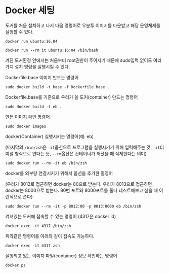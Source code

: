 # Docker 세팅

도커를 처음 설치하고 나서 다음 명령어로 우분투 이미지를 다운받고 해당 운영체제를 실행할 수 있다.

```
docker run ubuntu:16.04
```

```
docker run --rm it ubuntu:16:04 /bin/bash
```

켜진 도커환경 안에서는 처음부터 root권한이 주어지기 때문에 sudo입력 없이도 여러가지 설치 명령을 실행시킬 수 있다.



Dockerfile.base 이미지 만드는 명령어

```
sudo docker build -t base -f Dockerfile.base .
```



Dockerfile.base를 기준으로 우리가 쓸 도커(container) 만드는 명령어

```
sudo docker build -t eb .
```



만든 이미지 확인 명령어

```
sudo docker images
```



docker(Container) 실행시키는 명령어(예: eb)

(마지막의 `/bin/zsh`은 `-it`옵션으로 프로그램을 실행시키기 위해 입력해주는 것, `-it`터미널 형식으로 연다는 뜻, `--rm`옵션은 컨테이너가 꺼졌을 때 삭제한다는 의미)

```
sudo docker run --rm -it eb /bin/zsh
```



docker를 외부랑 연결시키기 위해서 옵션을 추가한 멸영어

(우리가 8012로 접근하면 docker는 80으로 받는다. 우리가 8013으로 접근하면 docker는  8000으로 받는다. 80번 포트와 8000포트를 둘다 테스트해보고 싶을 때 이런식으로 쓴다)

```
sudo docker run --rm -it -p 8012:80 -p 8013:8000 eb /bin/zsh
```



켜져있는 도커에 접속할 수 있는 명령어 (4317은 docker id)

```
docker exec -it 4317 /bin/zsh
```

위와같은 명령어를 아래와 같이 접속도 가능하다.

```
docker exec -it 4317 zsh
```


실행되고 있는 이미지 파일(container) 정보 확인하는 명령어
```
docker ps
```
